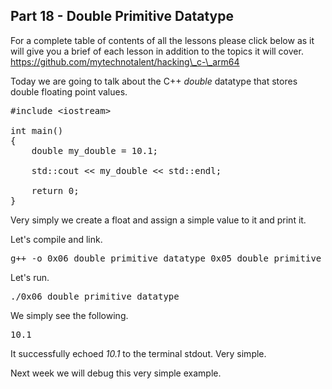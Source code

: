 ## Part 18 - Double Primitive Datatype

For a complete table of contents of all the lessons please click below as it will give you a brief of each lesson in addition to the topics it will cover. https://github.com/mytechnotalent/hacking\_c-\_arm64

Today we are going to talk about the C++ _double_ datatype that stores double floating point values.

<pre spellcheck="false">#include &lt;iostream&gt;

int main()
{
&nbsp; &nbsp; double my_double = 10.1;

&nbsp; &nbsp; std::cout &lt;&lt; my_double &lt;&lt; std::endl;

&nbsp; &nbsp; return 0;
}
</pre>

Very simply we create a float and assign a simple value to it and print it.

Let's compile and link.

<pre spellcheck="false">g++ -o 0x06_double_primitive_datatype 0x05_double_primitive_datatype.cpp
</pre>

Let's run.

<pre spellcheck="false">./0x06_double_primitive_datatype
</pre>

We simply see the following.

<pre spellcheck="false">10.1
</pre>

It successfully echoed&nbsp;_10.1_&nbsp;to the terminal stdout. Very simple.

Next week we will debug this very simple example.